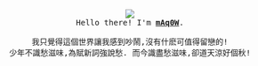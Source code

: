 <p align="center">
  <br>
  <img src="https://s1.ax1x.com/2020/09/12/wd3Wwt.gif" />
  <br>
  <samp>
    Hello there! I'm <b><a target="_blank" href="https://maq0w.github.io/">mAq0W</a></b>.
    <br>
    <br>我只覺得這個世界讓我感到吵鬧,沒有什麽可值得留戀的!<br>
    少年不識愁滋味,為賦新詞強說愁.
    而今識盡愁滋味,卻道天涼好個秋!
     
</samp>
</p>
